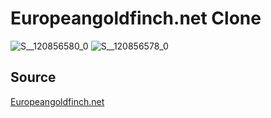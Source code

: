 # Europeangoldfinch.net Clone

![S__120856580_0](https://github.com/user-attachments/assets/ccb2bcbb-61fb-43af-a74d-e3822bd95c1d)
![S__120856578_0](https://github.com/user-attachments/assets/3269656c-04df-4ea0-bbd1-f6b28d5d26a8)

## Source 
<a href="https://prisonbreak.fandom.com/wiki/Europeangoldfinch.net">Europeangoldfinch.net</a>
